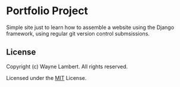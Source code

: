 # Portfolio Project

Simple site just to learn how to assemble a website using the Django framework, 
using regular git version control submsissions.

## License

Copyright (c) Wayne Lambert. All rights reserved.

Licensed under the [MIT](LICENSE.txt) License.